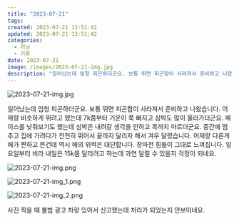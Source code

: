 ```yaml
---
title: "2023-07-21"
tags:
created: 2023-07-21 13:51:42
updated: 2023-07-21 13:51:42
categories:
  - 러닝
  - 기록
date: 2023-07-21
image: /images/2023-07-21-img.jpg
description: "일어났는데 엄청 피곤하더군요. 보통 뛰면 피곤함이 사라져서 준비하고 나왔습니다. 어제랑 비슷하게 뛰려고 했는데 7k쯤부터 기운이 쭉 빠지고 심박도 많이 올라가더군요. 페이스를 낮춰보기도 했는데 심박은 내려갈 생각을 안하고 목까지 마르더군요. 중간에 멈추고 집에 가려다가 천천히 뛰어서 끝"
---
```


![2023-07-21-img.jpg](/images/2023-07-21-img.jpg)
 
 

일어났는데 엄청 피곤하더군요. 보통 뛰면 피곤함이 사라져서 준비하고 나왔습니다. 
어제랑 비슷하게 뛰려고 했는데 7k쯤부터 기운이 쭉 빠지고 심박도 많이 올라가더군요. 페이스를 낮춰보기도 했는데 심박은 내려갈 생각을 안하고 목까지 마르더군요.
중간에 멈추고 집에 가려다가 천천히 뛰어서 끝까지 달리자 해서 겨우 달렸습니다. 어제랑 다른게 해가 짠하고 뜬건데 역시 해의 위력은 대단합니다. 장마전 힘듦이 그대로 느껴집니다.
일요일부터 비라 내일은 15k쯤 달리려고 하는데 과연 달릴 수 있을지 걱정이 되네요.

 
 ![2023-07-21-img.png](/images/2023-07-21-img.png)
 
 

 
 ![2023-07-21-img_1.png](/images/2023-07-21-img_1.png)
 
 

 
 ![2023-07-21-img_2.png](/images/2023-07-21-img_2.png)
 
 

사진 찍을 때 불법 광고 차량 있어서 신고했는데 처리가 되었는지 안보이네요.
